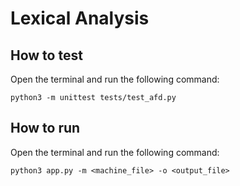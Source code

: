# Lexical Analysis

## How to test

Open the terminal and run the following command:

`python3 -m unittest tests/test_afd.py`

## How to run

Open the terminal and run the following command:

`python3 app.py -m <machine_file> -o <output_file>`
